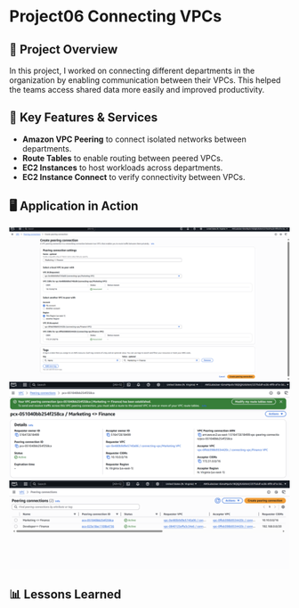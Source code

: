 # Project06 Connecting VPCs

## 📌 Project Overview
In this project, I worked on connecting different departments in the organization by enabling communication between their VPCs. This helped the teams access shared data more easily and improved productivity.

## 🚀 Key Features & Services
- **Amazon VPC Peering** to connect isolated networks between departments.
- **Route Tables** to enable routing between peered VPCs.
- **EC2 Instances** to host workloads across departments.
- **EC2 Instance Connect** to verify connectivity between VPCs.

## 🖥️ Application in Action
![VPC Peering](p6-1.png)
![VPC Peering](p6-2.png)
![VPC Peering](p6-3.png)

## 📊 Lessons Learned
